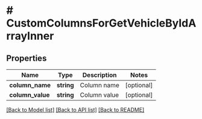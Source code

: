 # # CustomColumnsForGetVehicleByIdArrayInner

## Properties

Name | Type | Description | Notes
------------ | ------------- | ------------- | -------------
**column_name** | **string** | Column name | [optional]
**column_value** | **string** | Column value | [optional]

[[Back to Model list]](../../README.md#models) [[Back to API list]](../../README.md#endpoints) [[Back to README]](../../README.md)
